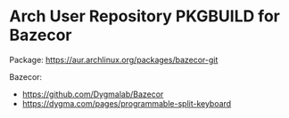 # Arch User Repository PKGBUILD for Bazecor

Package: https://aur.archlinux.org/packages/bazecor-git

Bazecor:
- https://github.com/Dygmalab/Bazecor
- https://dygma.com/pages/programmable-split-keyboard

